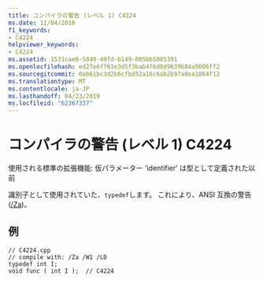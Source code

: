 ```yaml
---
title: コンパイラの警告 (レベル 1) C4224
ms.date: 11/04/2016
f1_keywords:
- C4224
helpviewer_keywords:
- C4224
ms.assetid: 1531cae0-5040-49fd-b149-005bb5085391
ms.openlocfilehash: ed27e6ff63e3d5f3bab4f6d8d9639b84a5606ff2
ms.sourcegitcommit: 0ab61bc3d2b6cfbd52a16c6ab2b97a8ea1864f12
ms.translationtype: MT
ms.contentlocale: ja-JP
ms.lasthandoff: 04/23/2019
ms.locfileid: "62367337"
---
```

# <a name="compiler-warning-level-1-c4224"></a>コンパイラの警告 (レベル 1) C4224

使用される標準の拡張機能: 仮パラメーター 'identifier' は型として定義された以前

識別子として使用されていた、`typedef`します。 これにより、ANSI 互換の警告 ([/Za](../../build/reference/za-ze-disable-language-extensions.md))。

## <a name="example"></a>例

```
// C4224.cpp
// compile with: /Za /W1 /LD
typedef int I;
void func ( int I );  // C4224
```